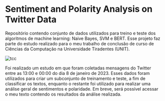 # Sentiment and Polarity Analysis on Twitter Data

Repositório contendo conjunto de dados utilizados para treino e teste dos algoritmos de machine learning: Naive Bayes, SVM e BERT. Esse projeto faz parte do estudo realizado para o meu trabalho de conclusâo de curso de Ciências da Computação na Universidade Tiradentes (UNIT).

![tcc](https://user-images.githubusercontent.com/50759662/227207191-b1544cfd-24e5-4d56-9ebe-557eb9afe6f2.png)

Foi realizado um estudo em que foram coletadas mensagens do Twitter entre as 13:00 e 00:00 do dia 8 de janeiro de 2023. Esses dados foram utilizados para criar um subconjunto de treinamento e teste, a fim de classificar os textos, enquanto o restante foi utilizado para realizar uma análise geral de sentimentos e polaridade. Em breve, será possível acessar o meu texto contendo os resultados da análise realizada.
